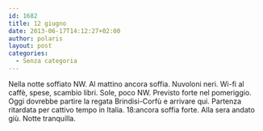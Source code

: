 ```yaml
---
id: 1682
title: 12 giugno
date: 2013-06-17T14:12:27+02:00
author: polaris
layout: post
categories:
  - Senza categoria
---
```

Nella notte soffiato NW. Al mattino ancora soffia. Nuvoloni neri. Wi-fi al caffè, spese, scambio libri. Sole, poco NW. Previsto forte nel pomeriggio. Oggi dovrebbe partire la regata Brindisi-Corfù e arrivare qui. Partenza ritardata per cattivo tempo in Italia. 18:ancora soffia forte. Alla sera andato giù. Notte tranquilla.